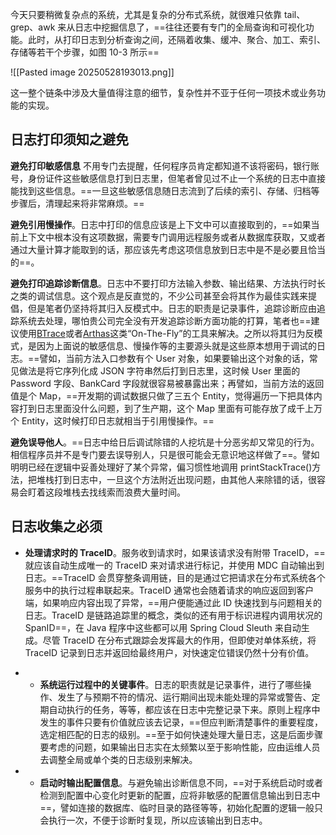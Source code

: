 今天只要稍微复杂点的系统，尤其是复杂的分布式系统，就很难只依靠 tail、grep、awk 来从日志中挖掘信息了，==往往还要有专门的全局查询和可视化功能。此时，从打印日志到分析查询之间，还隔着收集、缓冲、聚合、加工、索引、存储等若干个步骤，如图 10-3 所示==

![[Pasted image 20250528193013.png]]

这一整个链条中涉及大量值得注意的细节，复杂性并不亚于任何一项技术或业务功能的实现。


## 日志打印须知之避免

**避免打印敏感信息** 不用专门去提醒，任何程序员肯定都知道不该将密码，银行账号，身份证件这些敏感信息打到日志里，但笔者曾见过不止一个系统的日志中直接能找到这些信息。==一旦这些敏感信息随日志流到了后续的索引、存储、归档等步骤后，清理起来将非常麻烦。==

 **避免引用慢操作**。日志中打印的信息应该是上下文中可以直接取到的，==如果当前上下文中根本没有这项数据，需要专门调用远程服务或者从数据库获取，又或者通过大量计算才能取到的话，那应该先考虑这项信息放到日志中是不是必要且恰当的==。

**避免打印追踪诊断信息**。日志中不要打印方法输入参数、输出结果、方法执行时长之类的调试信息。这个观点是反直觉的，不少公司甚至会将其作为最佳实践来提倡，但是笔者仍坚持将其归入反模式中。日志的职责是记录事件，追踪诊断应由追踪系统去处理，哪怕贵公司完全没有开发追踪诊断方面功能的打算，笔者也==建议使用[BTrace](https://github.com/btraceio/btrace)或者[Arthas](https://github.com/alibaba/arthas)这类“On-The-Fly”的工具来解决。之所以将其归为反模式，是因为上面说的敏感信息、慢操作等的主要源头就是这些原本想用于调试的日志。==譬如，当前方法入口参数有个 User 对象，如果要输出这个对象的话，常见做法是将它序列化成 JSON 字符串然后打到日志里，这时候 User 里面的 Password 字段、BankCard 字段就很容易被暴露出来；再譬如，当前方法的返回值是个 Map，==开发期的调试数据只做了三五个 Entity，觉得遍历一下把具体内容打到日志里面没什么问题，到了生产期，这个 Map 里面有可能存放了成千上万个 Entity，这时候打印日志就相当于引用慢操作。==

**避免误导他人**。==日志中给日后调试除错的人挖坑是十分恶劣却又常见的行为。相信程序员并不是专门要去误导别人，只是很可能会无意识地这样做了==。譬如明明已经在逻辑中妥善处理好了某个异常，偏习惯性地调用 printStackTrace()方法，把堆栈打到日志中，一旦这个方法附近出现问题，由其他人来除错的话，很容易会盯着这段堆栈去找线索而浪费大量时间。

## 日志收集之必须
- **处理请求时的 TraceID**。服务收到请求时，如果该请求没有附带 TraceID，==就应该自动生成唯一的 TraceID 来对请求进行标记，并使用 MDC 自动输出到日志。==TraceID 会贯穿整条调用链，目的是通过它把请求在分布式系统各个服务中的执行过程串联起来。TraceID 通常也会随着请求的响应返回到客户端，如果响应内容出现了异常，==用户便能通过此 ID 快速找到与问题相关的日志。TraceID 是链路追踪里的概念，类似的还有用于标识进程内调用状况的 SpanID==，在 Java 程序中这些都可以用 Spring Cloud Sleuth 来自动生成。尽管 TraceID 在分布式跟踪会发挥最大的作用，但即使对单体系统，将 TraceID 记录到日志并返回给最终用户，对快速定位错误仍然十分有价值。

- - **系统运行过程中的关键事件**。日志的职责就是记录事件，进行了哪些操作、发生了与预期不符的情况、运行期间出现未能处理的异常或警告、定期自动执行的任务，等等，都应该在日志中完整记录下来。原则上程序中发生的事件只要有价值就应该去记录，==但应判断清楚事件的重要程度，选定相匹配的日志的级别。==至于如何快速处理大量日志，这是后面步骤要考虑的问题，如果输出日志实在太频繁以至于影响性能，应由运维人员去调整全局或单个类的日志级别来解决。

- - **启动时输出配置信息**。与避免输出诊断信息不同，==对于系统启动时或者检测到配置中心变化时更新的配置，应将非敏感的配置信息输出到日志中==，譬如连接的数据库、临时目录的路径等等，初始化配置的逻辑一般只会执行一次，不便于诊断时复现，所以应该输出到日志中。